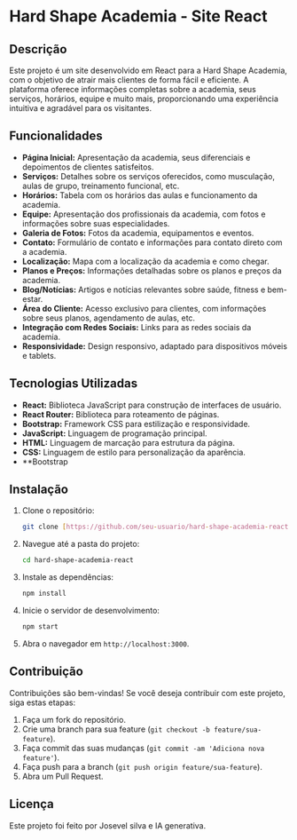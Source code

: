 # Hard Shape Academia - Site React

## Descrição

Este projeto é um site desenvolvido em React para a Hard Shape Academia, com o objetivo de atrair mais clientes de forma fácil e eficiente. A plataforma oferece informações completas sobre a academia, seus serviços, horários, equipe e muito mais, proporcionando uma experiência intuitiva e agradável para os visitantes.

## Funcionalidades

* **Página Inicial:** Apresentação da academia, seus diferenciais e depoimentos de clientes satisfeitos.
* **Serviços:** Detalhes sobre os serviços oferecidos, como musculação, aulas de grupo, treinamento funcional, etc.
* **Horários:** Tabela com os horários das aulas e funcionamento da academia.
* **Equipe:** Apresentação dos profissionais da academia, com fotos e informações sobre suas especialidades.
* **Galeria de Fotos:** Fotos da academia, equipamentos e eventos.
* **Contato:** Formulário de contato e informações para contato direto com a academia.
* **Localização:** Mapa com a localização da academia e como chegar.
* **Planos e Preços:** Informações detalhadas sobre os planos e preços da academia.
* **Blog/Notícias:** Artigos e notícias relevantes sobre saúde, fitness e bem-estar.
* **Área do Cliente:** Acesso exclusivo para clientes, com informações sobre seus planos, agendamento de aulas, etc.
* **Integração com Redes Sociais:** Links para as redes sociais da academia.
* **Responsividade:** Design responsivo, adaptado para dispositivos móveis e tablets.

## Tecnologias Utilizadas

* **React:** Biblioteca JavaScript para construção de interfaces de usuário.
* **React Router:** Biblioteca para roteamento de páginas.
* **Bootstrap:** Framework CSS para estilização e responsividade.
* **JavaScript:** Linguagem de programação principal.
* **HTML:** Linguagem de marcação para estrutura da página.
* **CSS:** Linguagem de estilo para personalização da aparência.
* **Bootstrap

## Instalação

1.  Clone o repositório:

    ```bash
    git clone [https://github.com/seu-usuario/hard-shape-academia-react.git](https://www.google.com/search?q=https://github.com/seu-usuario/hard-shape-academia-react.git)
    ```

2.  Navegue até a pasta do projeto:

    ```bash
    cd hard-shape-academia-react
    ```

3.  Instale as dependências:

    ```bash
    npm install
    ```

4.  Inicie o servidor de desenvolvimento:

    ```bash
    npm start
    ```

5.  Abra o navegador em `http://localhost:3000`.

## Contribuição

Contribuições são bem-vindas! Se você deseja contribuir com este projeto, siga estas etapas:

1.  Faça um fork do repositório.
2.  Crie uma branch para sua feature (`git checkout -b feature/sua-feature`).
3.  Faça commit das suas mudanças (`git commit -am 'Adiciona nova feature'`).
4.  Faça push para a branch (`git push origin feature/sua-feature`).
5.  Abra um Pull Request.

## Licença

Este projeto foi feito por Josevel silva e IA generativa.
